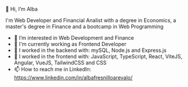 👋 Hi, I’m Alba

I'm Web Developer and Financial Analist with a degree in Economics, a master's degree in Finance and a bootcamp in Web Programming

- 👀 I’m interested in Web Development and Finance
- 🌱 I'm currently working as Frontend Developer
- 💼 I worked in the backend with: mySQL, Node.js and Express.js
- 💼 I worked in the frontend with: JavaScript, TypeScript, React, ViteJS, Angular, VueJS, TailwindCSS and CSS
- 📫 How to reach me in LinkedIn: https://www.linkedin.com/in/albafresnilloarevalo/

<!---
AlbaFresnillo/AlbaFresnillo is a ✨ special ✨ repository because its `README.md` (this file) appears on your GitHub profile.
You can click the Preview link to take a look at your changes.
--->
